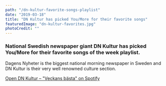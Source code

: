 ```yaml
---
path: "/dn-kultur-favorite-songs-playlist"
date: "2019-03-18"
title: "DN Kultur has picked You/More for their favorite songs"
featuredImage: "dn-kultur-favorites.jpg"
photoCredit: ""
---
```


### National Swedish newspaper giant DN Kultur has picked You/More for their favorite songs of the week playlist.

Dagens Nyheter is the biggest national morning newspaper in Sweden and DN Kultur is their very well renowned culture section.

[Open DN Kultur – "Veckans bästa" on Spotify](https://open.spotify.com/playlist/18XRcp9w0m770jMFnSlAW3?si=5X2LIbumTE-55oclSZqiFA&fbclid=IwAR2kvZorIUbeRBhMjvdp9-FOKWbt_5MLa3SZ7yR53PmTpf3TW5cOHFHML8Q)

